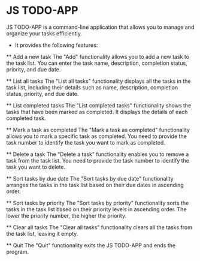 # JS TODO-APP

JS TODO-APP is a command-line application that allows you to manage and organize your tasks efficiently. 

* It provides the following features:

** Add a new task
The "Add" functionality allows you to add a new task to the task list. You can enter the task name, description, completion status, priority, and due date.

** List all tasks
The "List all tasks" functionality displays all the tasks in the task list, including their details such as name, description, completion status, priority, and due date.

** List completed tasks
The "List completed tasks" functionality shows the tasks that have been marked as completed. It displays the details of each completed task.

** Mark a task as completed
The "Mark a task as completed" functionality allows you to mark a specific task as completed. You need to provide the task number to identify the task you want to mark as completed.

** Delete a task
The "Delete a task" functionality enables you to remove a task from the task list. You need to provide the task number to identify the task you want to delete.

** Sort tasks by due date
The "Sort tasks by due date" functionality arranges the tasks in the task list based on their due dates in ascending order.

** Sort tasks by priority
The "Sort tasks by priority" functionality sorts the tasks in the task list based on their priority levels in ascending order. The lower the priority number, the higher the priority.

** Clear all tasks
The "Clear all tasks" functionality clears all the tasks from the task list, leaving it empty.

** Quit
The "Quit" functionality exits the JS TODO-APP and ends the program.
